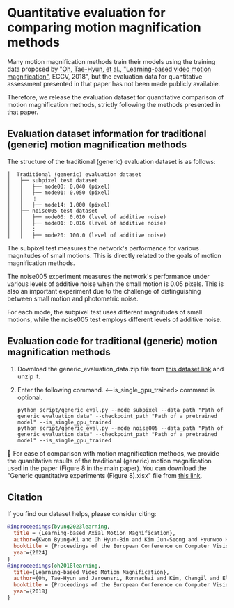 # Quantitative evaluation for comparing motion magnification methods

Many motion magnification methods train their models using the training data proposed by ["Oh, Tae-Hyun, et al., "Learning-based video motion magnification"](https://arxiv.org/abs/1804.02684), ECCV, 2018", but the evaluation data for quantitative assessment presented in that paper has not been made publicly available.

Therefore, we release the evaluation dataset for quantitative comparison of motion magnification methods, strictly following the methods presented in that paper.

## Evaluation dataset information for traditional (generic) motion magnification methods

The structure of the traditional (generic) evaluation dataset is as follows:

    │  Traditional (generic) evaluation dataset
    │   ├── subpixel test dataset
    │   │   ├── mode00: 0.040 (pixel)
    │   │   ├── mode01: 0.050 (pixel)
    │   │   ⋮
    │   │   ├── mode14: 1.000 (pixel)
    │   ├── noise005 test dataset
    │   │   ├── mode00: 0.010 (level of additive noise)
    │   │   ├── mode01: 0.016 (level of additive noise)
    │   │   :
    │   │   ├── mode20: 100.0 (level of additive noise)

The subpixel test measures the network's performance for various magnitudes of small motions. This is directly related to the goals of motion magnification methods. 

The noise005 experiment measures the network's performance under various levels of additive noise when the small motion is 0.05 pixels. This is also an important experiment due to the challenge of distinguishing between small motion and photometric noise.

For each mode, the subpixel test uses different magnitudes of small motions, while the noise005 test employs different levels of additive noise.

## Evaluation code for traditional (generic) motion magnification methods
1. Download the generic_evaluation_data.zip file from [this dataset link](https://drive.google.com/drive/folders/1jB2aCfOlQGgAVAzv9lsMDfWlzEIHbYy0) and unzip it.

2. Enter the following command. <--is_single_gpu_trained> command is optional.
    ```
    python script/generic_eval.py --mode subpixel --data_path "Path of generic evaluation data" --checkpoint_path "Path of a pretrained model" --is_single_gpu_trained 
    python script/generic_eval.py --mode noise005 --data_path "Path of generic evaluation data" --checkpoint_path "Path of a pretrained model" --is_single_gpu_trained 
    ```

🌟 For ease of comparison with motion magnification methods, we provide the quantitative results of the traditional (generic) motion magnification used in the paper (Figure 8 in the main paper). 
You can download the "Generic quantitative experiments (Figure 8).xlsx" file from [this link](https://drive.google.com/drive/folders/1TXB5Ztp7CuUwsS887Xpd6z3x6S8NYXd5?usp=drive_link).

## Citation
If you find our dataset helps, please consider citing:
````BibTeX
@inproceedings{byung2023learning,
  title = {Learning-based Axial Motion Magnification},
  author={Kwon Byung-Ki and Oh Hyun-Bin and Kim Jun-Seong and Hyunwoo Ha and Tae-Hyun Oh},
  booktitle = {Proceedings of the European Conference on Computer Vision (ECCV)},
  year={2024}
}
@inproceedings{oh2018learning,
  title={Learning-based Video Motion Magnification},
  author={Oh, Tae-Hyun and Jaroensri, Ronnachai and Kim, Changil and Elgharib, Mohamed and Durand, Fr{\'e}do and Freeman, William T and Matusik, Wojciech},
  booktitle = {Proceedings of the European Conference on Computer Vision (ECCV)},
  year={2018}
}
````

